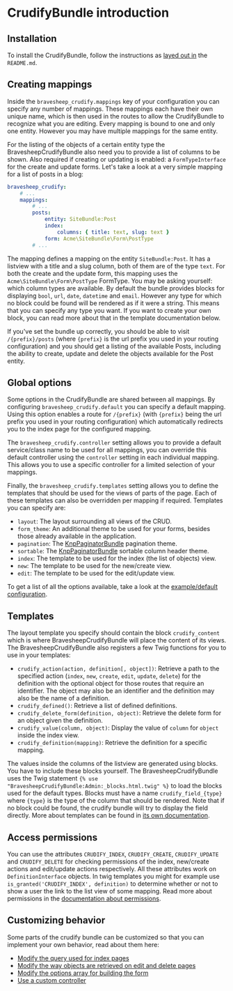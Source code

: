# CrudifyBundle introduction

## Installation
To install the CrudifyBundle, follow the instructions as [layed out in][doc_readme] the `README.md`.

## Creating mappings
Inside the `bravesheep_crudify.mappings` key of your configuration you can specify any number of mappings. These 
mappings each have their own unique name, which is then used in the routes to allow the CrudifyBundle to recognize what 
you are editing. Every mapping is bound to one and only one entity. However you may have multiple mappings for the
same entity.

For the listing of the objects of a certain entity type the BravesheepCrudifyBundle also need you to provide a list of
columns to be shown. Also required if creating or updating is enabled: a `FormTypeInterface` for the create and
update forms. Let's take a look at a very simple mapping for a list of posts in a blog:

```yaml
bravesheep_crudify:
    # ...
    mappings:
        # ...
        posts:
            entity: SiteBundle:Post
            index:
                columns: { title: text, slug: text }
            form: Acme\SiteBundle\Form\PostType
        # ...
```

The mapping defines a mapping on the entity `SiteBundle:Post`. It has a listview with a title and a slug column, both
of them are of the type `text`. For both the create and the update form, this mapping uses the
`Acme\SiteBundle\Form\PostType` FormType. You may be asking yourself: which column types are available. By default the
bundle provides blocks for displaying `bool`, `url`, `date`, `datetime` and `email`. However any type for which no block
could be found will be rendered as if it were a string. This means that you can specify any type you want. If you want 
to create your own block, you can read more about that in the template documentation below.

If you've set the bundle up correctly, you should be able to visit `/{prefix}/posts` (where `{prefix}` is the url prefix
you used in your routing configuration) and you should get a listing of the available Posts, including the ability to
create, update and delete the objects available for the Post entity.

## Global options
Some options in the CrudifyBundle are shared between all mappings. By configuring `bravesheep_crudify.default` you can 
specify a default mapping. Using this option enables a route for `/{prefix}` (with `{prefix}` being the url prefix you 
used in your routing configuration) which automatically redirects you to the index page for the configured mapping.

The `bravesheep_crudify.controller` setting allows you to provide a default service/class name to be used for all 
mappings, you can override this default controller using the `controller` setting in each individual mapping. This 
allows you to use a specific controller for a limited selection of your mappings.

Finally, the `bravesheep_crudify.templates` setting allows you to define the templates that should be used for the views 
of parts of the page. Each of these templates can also be overridden per mapping if required. Templates you can specify 
are:

* `layout`: The layout surrounding all views of the CRUD.
* `form_theme`: An additional theme to be used for your forms, besides those already available in the application.
* `pagination`: The [KnpPaginatorBundle][knp_paginatior_bundle] pagination theme.
* `sortable`: The [KnpPaginatorBundle][knp_paginatior_bundle] sortable column header theme.
* `index`: The template to be used for the index (the list of objects) view.
* `new`: The template to be used for the new/create view.
* `edit`: The template to be used for the edit/update view.

To get a list of all the options available, take a look at the [example/default configuration][doc_config].

## Templates
The layout template you specify should contain the block `crudify_content` which is where BravesheepCrudifyBundle 
will place the content of its views. The BravesheepCrudifyBundle also registers a few Twig functions for you to use in 
your templates:

* `crudify_action(action, definition[, object])`: Retrieve a path to the specified action (`index`, `new`, `create`,
  `edit`, `update`, `delete`) for the definition with the optional object for those routes that require an identifier.
  The object may also be an identifier and the definition may also be the name of a definition.
* `crudify_defined()`: Retrieve a list of defined definitions.
* `crudify_delete_form(definition, object)`: Retrieve the delete form for an object given the definition.
* `crudify_value(column, object)`: Display the value of `column` for `object` inside the index view.
* `crudify_definition(mapping)`: Retrieve the definition for a specific mapping.

The values inside the columns of the listview are generated using blocks. You have to include these blocks yourself.
The BravesheepCrudifyBundle uses the Twig statement `{% use "BravesheepCrudifyBundle:Admin:_blocks.html.twig" %}` to 
load the blocks used for the default types. Blocks must have a name `crudify_field_{type}` where `{type}` is the type of 
the column that should be rendered. Note that if no block could be found, the crudify bundle will try to display the 
field directly. More about templates can be found in [its own documentation][doc_templates].

## Access permissions
You can use the attributes `CRUDIFY_INDEX`, `CRUDIFY_CREATE`, `CRUDIFY_UPDATE` and `CRUDIFY_DELETE` for checking
permissions of the index, new/create actions and edit/update actions respectively. All these attributes work on
`DefinitionInterface` objects. In twig templates you might for example use `is_granted('CRUDIFY_INDEX', definition)`
to determine whether or not to show a user the link to the list view of some mapping. Read more about permissions
in the [documentation about permissions][doc_permissions].

## Customizing behavior
Some parts of the crudify bundle can be customized so that you can implement your own behavior, read about them here:

* [Modify the query used for index pages][doc_modify_index_query]
* [Modify the way objects are retrieved on edit and delete pages][doc_custom_object_retriever]
* [Modify the options array for building the form][doc_custom_form_options]
* [Use a custom controller][doc_custom_controller]

[doc_readme]: ../../../../../README.md
[doc_permissions]: permissions.md
[doc_templates]: templates.md
[doc_modify_index_query]: modify_index_query.md
[doc_custom_object_retriever]: custom_object_retriever.md
[doc_custom_form_options]: custom_form_options.md
[doc_custom_controller]: custom_controller.md
[doc_config]: config.md
[knp_paginatior_bundle]: https://github.com/KnpLabs/KnpPaginatorBundle
